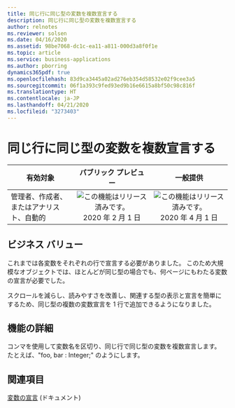 ```yaml
---
title: 同じ行に同じ型の変数を複数宣言する
description: 同じ行に同じ型の変数を複数宣言する
author: relnotes
ms.reviewer: solsen
ms.date: 04/16/2020
ms.assetid: 98be7068-dc1c-ea11-a811-000d3a8f0f1e
ms.topic: article
ms.service: business-applications
ms.author: pborring
dynamics365pdf: true
ms.openlocfilehash: 83d9ca3445a02ad276eb354d58532e02f9cee3a5
ms.sourcegitcommit: 06f1a393c9fed93ed9b16e6615a8bf50c98c816f
ms.translationtype: HT
ms.contentlocale: ja-JP
ms.lasthandoff: 04/21/2020
ms.locfileid: "3273403"
---
```

# <a name="multiple-variable-declarations-of-the-same-type-in-the-same-line"></a>同じ行に同じ型の変数を複数宣言する


| 有効対象    |  パブリック プレビュー | 一般提供 | 
| ---------- | :----------: |:----------: |
|管理者、作成者、またはアナリスト、自動的|![この機能はリリース済みです。](/dynamics365-release-plan/media/green-checkmark.png "この機能はリリース済みです。") 2020 年 2 月 1 日| ![この機能はリリース済みです。](/dynamics365-release-plan/media/green-checkmark.png "この機能はリリース済みです。") 2020 年 4 月 1 日|


## <a name="business-value"></a>ビジネス バリュー
<!-- bv start -->
これまでは各変数をそれぞれの行で宣言する必要がありました。 このため大規模なオブジェクトでは、ほとんどが同じ型の場合でも、何ページにもわたる変数の宣言が必要でした。

スクロールを減らし、読みやすさを改善し、関連する型の表示と宣言を簡単にするため、同じ型の複数の変数宣言を 1 行で追加できるようになりました。
<!-- bv end -->



## <a name="feature-details"></a>機能の詳細
<!--feature detail start -->
コンマを使用して変数名を区切り、同じ行で同じ型の変数を複数宣言します。 たとえば、"foo, bar : Integer;" のようにします。
<!--feature detail end -->










## <a name="see-also"></a>関連項目

<!--docs start-->
[変数の宣言](https://docs.microsoft.com/dynamics365/business-central/dev-itpro/developer/devenv-programming-in-al#variable-declarations) (ドキュメント)
<!--docs end-->
